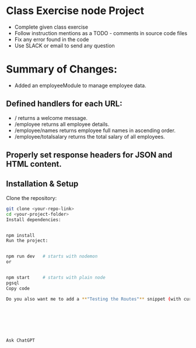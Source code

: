# Class Exercise node Project

- Complete given class exercise
- Follow instruction mentions as a TODO - comments in source code files
- Fix any error found in the code
- Use SLACK or email to send any question

# Summary of Changes:
- Added an employeeModule to manage employee data.
## Defined handlers for each URL:
- / returns a welcome message.
- /employee returns all employee details.
- /employee/names returns employee full names in ascending order.
- /employee/totalsalary returns the total salary of all employees.
## Properly set response headers for JSON and HTML content.

## Installation & Setup

Clone the repository:
```bash
git clone <your-repo-link>
cd <your-project-folder>
Install dependencies:


npm install
Run the project:


npm run dev   # starts with nodemon
or


npm start     # starts with plain node
pgsql
Copy code

Do you also want me to add a **"Testing the Routes"** snippet (with curl commands) so you can copy that right after this section in your README?







Ask ChatGPT

